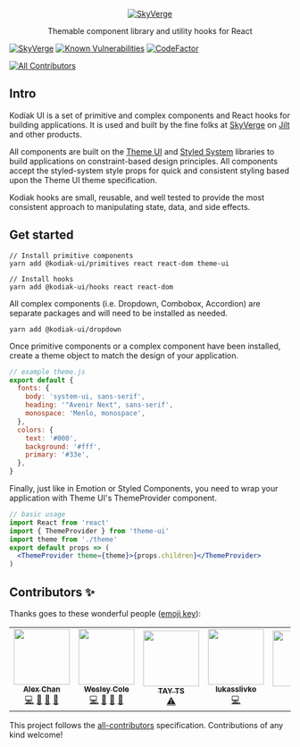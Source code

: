<p align="center">
  <a href="https://skyverge.com">
    <img src="https://user-images.githubusercontent.com/1162694/74063113-c6bad100-49bd-11ea-982d-3c4b17df80ab.png" alt="SkyVerge" />
  </a>
</p>

<p align="center">Themable component library and utility hooks for React</p>

[![SkyVerge](https://circleci.com/gh/skyverge/kodiak-ui.svg?style=svg)](https://circleci.com/gh/skyverge/kodiak-ui)
[![Known Vulnerabilities](https://snyk.io/test/github/skyverge/kodiak/badge.svg)](https://snyk.io/test/github/skyverge/kodiak)
[![CodeFactor](https://www.codefactor.io/repository/github/skyverge/kodiak-ui/badge)](https://www.codefactor.io/repository/github/skyverge/kodiak-ui)

<!-- ALL-CONTRIBUTORS-BADGE:START - Do not remove or modify this section -->

[![All Contributors](https://img.shields.io/badge/all_contributors-5-orange.svg?style=flat-square)](#contributors-)

<!-- ALL-CONTRIBUTORS-BADGE:END -->

## Intro

Kodiak UI is a set of primitive and complex components and React hooks for building applications. It is used and built by the fine folks at [SkyVerge](https://skyverge.com) on [Jilt](https://jilt.com) and other products.

All components are built on the [Theme UI](https://theme-ui.com/) and [Styled System](https://styled-system) libraries to build applications on constraint-based design principles. All components accept the styled-system style props for quick and consistent styling based upon the Theme UI theme specification.

Kodiak hooks are small, reusable, and well tested to provide the most consistent approach to manipulating state, data, and side effects.

## Get started

```
// Install primitive components
yarn add @kodiak-ui/primitives react react-dom theme-ui

// Install hooks
yarn add @kodiak-ui/hooks react react-dom
```

All complex components (i.e. Dropdown, Combobox, Accordion) are separate packages and will need to be installed as needed.

```
yarn add @kodiak-ui/dropdown
```

Once primitive components or a complex component have been installed, create a theme object to match the design of your application.

```js
// example theme.js
export default {
  fonts: {
    body: 'system-ui, sans-serif',
    heading: '"Avenir Next", sans-serif',
    monospace: 'Menlo, monospace',
  },
  colors: {
    text: '#000',
    background: '#fff',
    primary: '#33e',
  },
}
```

Finally, just like in Emotion or Styled Components, you need to wrap your application with Theme UI's ThemeProvider component.

```jsx
// basic usage
import React from 'react'
import { ThemeProvider } from 'theme-ui'
import theme from './theme'
export default props => (
  <ThemeProvider theme={theme}>{props.children}</ThemeProvider>
)
```

## Contributors ✨

Thanks goes to these wonderful people ([emoji key](https://allcontributors.org/docs/en/emoji-key)):

<!-- ALL-CONTRIBUTORS-LIST:START - Do not remove or modify this section -->
<!-- prettier-ignore-start -->
<!-- markdownlint-disable -->
<table>
  <tr>
    <td align="center"><a href="https://twitter.com/alexandermchan"><img src="https://avatars2.githubusercontent.com/u/1864372?v=4" width="100px;" alt=""/><br /><sub><b>Alex Chan</b></sub></a><br /><a href="https://github.com/skyverge/kodiak-ui/commits?author=alexanderchan" title="Code">💻</a> <a href="#ideas-alexanderchan" title="Ideas, Planning, & Feedback">🤔</a> <a href="#maintenance-alexanderchan" title="Maintenance">🚧</a> <a href="https://github.com/skyverge/kodiak-ui/pulls?q=is%3Apr+reviewed-by%3Aalexanderchan" title="Reviewed Pull Requests">👀</a></td>
    <td align="center"><a href="https://jilt.com"><img src="https://avatars0.githubusercontent.com/u/1162694?v=4" width="100px;" alt=""/><br /><sub><b>Wesley Cole</b></sub></a><br /><a href="https://github.com/skyverge/kodiak-ui/commits?author=wesleycole" title="Code">💻</a> <a href="#ideas-wesleycole" title="Ideas, Planning, & Feedback">🤔</a> <a href="#maintenance-wesleycole" title="Maintenance">🚧</a> <a href="https://github.com/skyverge/kodiak-ui/pulls?q=is%3Apr+reviewed-by%3Awesleycole" title="Reviewed Pull Requests">👀</a></td>
    <td align="center"><a href="https://github.com/TAYTS"><img src="https://avatars0.githubusercontent.com/u/29126748?v=4" width="100px;" alt=""/><br /><sub><b>TAY TS</b></sub></a><br /><a href="https://github.com/skyverge/kodiak-ui/commits?author=TAYTS" title="Tests">⚠️</a></td>
    <td align="center"><a href="https://github.com/lukasslivko"><img src="https://avatars1.githubusercontent.com/u/72021800?v=4" width="100px;" alt=""/><br /><sub><b>lukasslivko</b></sub></a><br /><a href="https://github.com/skyverge/kodiak-ui/commits?author=lukasslivko" title="Code">💻</a></td>
    <td align="center"><a href="https://github.com/binkpitch"><img src="https://avatars0.githubusercontent.com/u/20456165?v=4" width="100px;" alt=""/><br /><sub><b>Bink</b></sub></a><br /><a href="https://github.com/skyverge/kodiak-ui/commits?author=binkpitch" title="Tests">⚠️</a></td>
  </tr>
</table>

<!-- markdownlint-enable -->
<!-- prettier-ignore-end -->

<!-- ALL-CONTRIBUTORS-LIST:END -->

This project follows the [all-contributors](https://github.com/all-contributors/all-contributors) specification. Contributions of any kind welcome!
